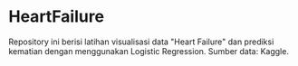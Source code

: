 # HeartFailure
Repository ini berisi latihan visualisasi data "Heart Failure" dan prediksi kematian dengan menggunakan Logistic Regression. Sumber data: Kaggle.
